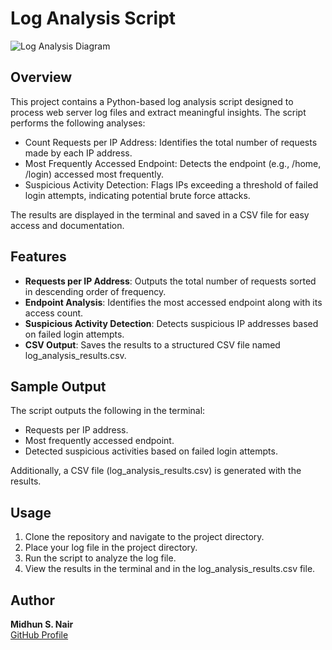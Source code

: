 # Log Analysis Script

![Log Analysis Diagram](https://vrvsecurity.in/favicon.ico)

## Overview

This project contains a Python-based log analysis script designed to process web server log files and extract meaningful insights. The script performs the following analyses:

- Count Requests per IP Address: Identifies the total number of requests made by each IP address.
- Most Frequently Accessed Endpoint: Detects the endpoint (e.g., /home, /login) accessed most frequently.
- Suspicious Activity Detection: Flags IPs exceeding a threshold of failed login attempts, indicating potential brute force attacks.

The results are displayed in the terminal and saved in a CSV file for easy access and documentation.

## Features

- **Requests per IP Address**: Outputs the total number of requests sorted in descending order of frequency.
- **Endpoint Analysis**: Identifies the most accessed endpoint along with its access count.
- **Suspicious Activity Detection**: Detects suspicious IP addresses based on failed login attempts.
- **CSV Output**: Saves the results to a structured CSV file named log_analysis_results.csv.

## Sample Output

The script outputs the following in the terminal:

- Requests per IP address.
- Most frequently accessed endpoint.
- Detected suspicious activities based on failed login attempts.

Additionally, a CSV file (log_analysis_results.csv) is generated with the results.

## Usage

1. Clone the repository and navigate to the project directory.
2. Place your log file in the project directory.
3. Run the script to analyze the log file.
4. View the results in the terminal and in the log_analysis_results.csv file.

## Author

**Midhun S. Nair**  
[GitHub Profile](https://github.com/Midhun-S-Nair)

